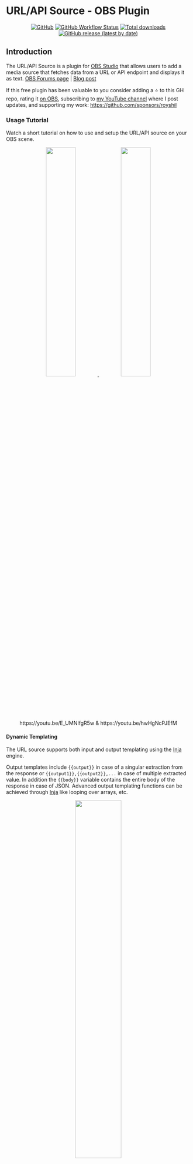 # URL/API Source - OBS Plugin

<div align="center">

[![GitHub](https://img.shields.io/github/license/royshil/obs-urlsource)](https://github.com/royshil/obs-urlsource/blob/main/LICENSE)
[![GitHub Workflow Status](https://img.shields.io/github/actions/workflow/status/royshil/obs-urlsource/push.yaml)](https://github.com/royshil/obs-urlsource/actions/workflows/push.yaml)
[![Total downloads](https://img.shields.io/github/downloads/royshil/obs-urlsource/total)](https://github.com/royshil/obs-urlsource/releases)
[![GitHub release (latest by date)](https://img.shields.io/github/v/release/royshil/obs-urlsource)](https://github.com/royshil/obs-urlsource/releases)

</div>

## Introduction

The URL/API Source is a plugin for [OBS Studio](https://obsproject.com) that allows users to add a media source that fetches data from a URL or API endpoint and displays it as text. [OBS Forums page](https://obsproject.com/forum/resources/url-api-source-fetch-live-data-and-display-it-on-screen.1756/) | [Blog post](https://www.morethantechnical.com/2023/08/10/url-api-source-obs-plugin/)

If this free plugin has been valuable to you consider adding a ⭐ to this GH repo, rating it [on OBS](https://obsproject.com/forum/resources/url-api-source-fetch-live-data-and-display-it-on-screen.1756/), subscribing to [my YouTube channel](https://www.youtube.com/@royshilk) where I post updates, and supporting my work: https://github.com/sponsors/royshil

### Usage Tutorial
Watch a short tutorial on how to use and setup the URL/API source on your OBS scene.
<div align="center">
  <a href="https://youtu.be/E_UMNIfgR5w" target="_blank">
    <img width="40%" src="https://github-production-user-asset-6210df.s3.amazonaws.com/441170/258666347-327a632f-62f3-4365-af8e-6bb91f5a56ef.jpeg" />
  </a>
  <a href="https://youtu.be/hwHgNcPJEfM" target="_blank">
    <img width="40%" src="https://github-production-user-asset-6210df.s3.amazonaws.com/441170/271332973-a482c56a-6c21-494b-b8a4-95216210ab58.jpeg" />
  </a>
  <br/>
  https://youtu.be/E_UMNIfgR5w &amp; https://youtu.be/hwHgNcPJEfM
</div>

#### Dynamic Templating
The URL source supports both input and output templating using the [Inja](https://github.com/pantor/inja) engine.

Output templates include `{{output}}` in case of a singular extraction from the response or `{{output1}},{{output2}},...` in case of multiple extracted value. In addition the `{{body}}` variable contains the entire body of the response in case of JSON. Advanced output templating functions can be achieved through [Inja](https://github.com/pantor/inja) like looping over arrays, etc.

<div align="center">
<img width="50%" src="https://github.com/obs-ai/obs-urlsource/assets/441170/2b7a4ceb-3c38-4afd-82b3-675c0fa8c5fe" />
</div>

The input template works for the URL (querystring or REST path) or the POST body

<div align="center">
<img width="50%" src="https://github.com/obs-ai/obs-urlsource/assets/441170/ae6b9e04-ff5a-441b-a94c-427b1e7c76b3" />
</div>

Use the `{{input}}` variable to insert the output from a Text source. Inja advanced templates are available too.
A special function `strftime` is available for formatting the current time using conventions from C++ STL ([strftime](https://en.cppreference.com/w/cpp/chrono/c/strftime)), as well as `urlencode` which is useful for dynamic input in the querystring.

### Code Walkthrough
Watch an explanation of the major parts of the code and how they work together.
<div align="center">
  <a href="https://youtu.be/TiluUg1LxcQ" target="_blank">
    <img width="50%" src="https://github-production-user-asset-6210df.s3.amazonaws.com/441170/258929032-08f74e90-0260-41db-8674-94bd630855f8.jpeg" />
  </a><br/>
  https://youtu.be/TiluUg1LxcQ
</div>

Features:
- HTTP request types: GET, POST
- Request headers (for e.g. API Key or Auth token)
- Request body for POST
- Output parsing: JSON via JSONPointer & JSONPath, XML/HTML via XPath & XQuery and Regex
- Update timer for live streaming data
- Test of the request to find the right parsing
- Output styling (font, color, etc.) and formatting (via regex post processing)
- Image output (via URL)
- Output to external Text Source
- Multi-value (array, union) parsed output capture

Coming soon:
- Authentication (Basic, Digest, OAuth)
- Advanced templating (object unpacking, etc.)
- Websocket support
- More parsing options (CSV, CSS selectors, etc.)
- More request types (HTTP PUT / DELETE / PATCH, and GraphQL)
- More output formats (XML, Markdown, CSV, etc.)
- More output types (Video, Audio, etc.)
- Output to more built-in OBS sources (Image, etc.)

Check out our other plugins:
- [Background Removal](https://github.com/royshil/obs-backgroundremoval) removes background from webcam without a green screen.
- 🚧 Experimental 🚧 [CleanStream](https://github.com/royshil/obs-cleanstream) for real-time filler word (uh,um) and profanity removal from live audio stream
- [LocalVocal](https://github.com/royshil/obs-localvocal) speech AI assistant plugin for real-time transcription (captions), translation and more language functions

If you like this work, which is given to you completely free of charge, please consider supporting it on GitHub: https://github.com/sponsors/royshil

## Download
Check out the [latest releases](https://github.com/royshil/obs-urlsource/releases) for downloads and install instructions.


## Building

The plugin was built and tested on Mac OSX  (Intel & Apple silicon), Windows and Linux.

Start by cloning this repo to a directory of your choice.

### Mac OSX

Using the CI pipeline scripts, locally you would just call the zsh script. By default this builds a universal binary for both Intel and Apple Silicon. To build for a specific architecture please see `.github/scripts/.build.zsh` for the `-arch` options.

```sh
$ ./.github/scripts/build-macos -c Release
```

#### Install
The above script should succeed and the plugin files (e.g. `obs-urlsource.plugin`) will reside in the `./release/Release` folder off of the root. Copy the `.plugin` file to the OBS directory e.g. `~/Library/Application Support/obs-studio/plugins`.

To get `.pkg` installer file, run for example
```sh
$ ./.github/scripts/package-macos -c Release
```
(Note that maybe the outputs will be in the `Release` folder and not the `install` folder like `pakage-macos` expects, so you will need to rename the folder from `build_x86_64/Release` to `build_x86_64/install`)

### Linux (Ubuntu)

Use the CI scripts again
```sh
$ ./.github/scripts/build-linux.sh
```

Copy the results to the standard OBS folders on Ubuntu
```sh
$ sudo cp -R release/RelWithDebInfo/lib/* /usr/lib/x86_64-linux-gnu/
$ sudo cp -R release/RelWithDebInfo/share/* /usr/share/
```
Note: The official [OBS plugins guide](https://obsproject.com/kb/plugins-guide) recommends adding plugins to the `~/.config/obs-studio/plugins` folder.

### Windows

Use the CI scripts again, for example:

```powershell
> .github/scripts/Build-Windows.ps1 -Target x64 -CMakeGenerator "Visual Studio 17 2022"
```

The build should exist in the `./release` folder off the root. You can manually install the files in the OBS directory.
